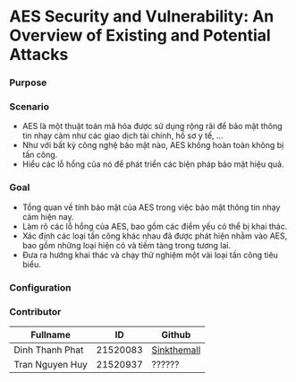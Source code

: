 # AES Security and Vulnerability: An Overview of Existing and Potential Attacks
### Purpose


### Scenario
- AES là một thuật toán mã hóa được sử dụng rộng rãi để bảo mật thông tin nhạy cảm như các giao dịch tài chính, hồ sơ y tế, ...
- Như với bất kỳ công nghệ bảo mật nào, AES không hoàn toàn không bị tấn công.
- Hiểu các lỗ hổng của nó để phát triển các biện pháp bảo mật hiệu quả.
### Goal
- Tổng quan về tính bảo mật của AES trong việc bảo mật thông tin nhạy cảm hiện nay. 
- Làm rõ các lỗ hổng của AES, bao gồm các điểm yếu có thể bị khai thác.
- Xác định các loại tấn công khác nhau đã được phát hiện nhằm vào AES, bao gồm những loại hiện có và tiềm tàng trong tương lai.
- Đưa ra hướng khai thác và chạy thử nghiệm một vài loại tấn công tiêu biểu.
### Configuration

### Contributor

| Fullname | ID | Github |
| --- | --- | --- |
| Dinh Thanh Phat | 21520083 | [Sinkthemall](https://github.com/sinkthemall) |
| Tran Nguyen Huy | 21520937 | ?????? |

